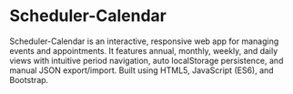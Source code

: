 # Scheduler-Calendar
Scheduler-Calendar is an interactive, responsive web app for managing events and appointments. It features annual, monthly, weekly, and daily views with intuitive period navigation, auto localStorage persistence, and manual JSON export/import. Built using HTML5, JavaScript (ES6), and Bootstrap.
